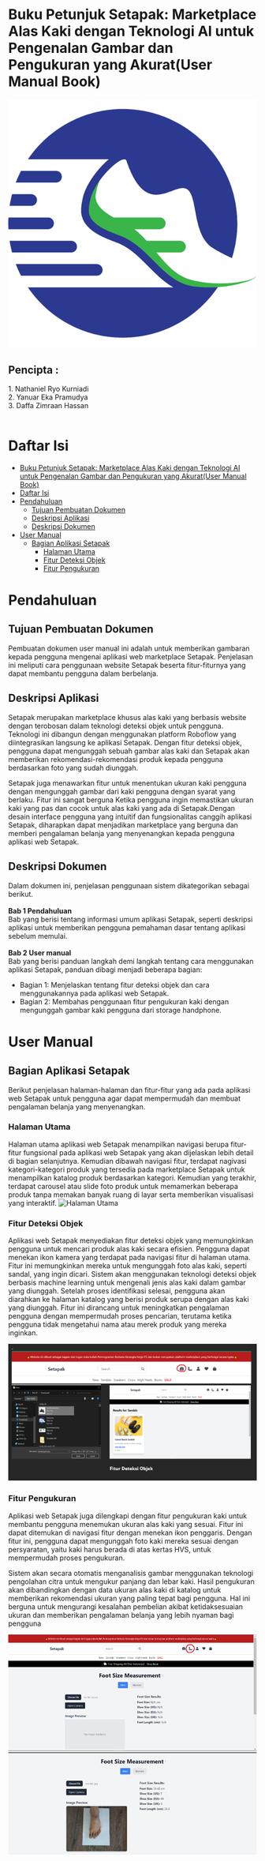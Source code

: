# Buku Petunjuk Setapak: Marketplace Alas Kaki dengan Teknologi AI untuk Pengenalan Gambar dan Pengukuran yang Akurat(User Manual Book)


![alt text](/assets/image.png)
<h2>Pencipta :</h2>
1. Nathaniel Ryo Kurniadi <br />
2. Yanuar Eka Pramudya <br />
3. Daffa Zimraan Hassan
<br /> <br />

# Daftar Isi
- [Buku Petunjuk Setapak: Marketplace Alas Kaki dengan Teknologi AI untuk Pengenalan Gambar dan Pengukuran yang Akurat(User Manual Book)](#buku-petunjuk-setapak-marketplace-alas-kaki-dengan-teknologi-ai-untuk-pengenalan-gambar-dan-pengukuran-yang-akuratuser-manual-book)
- [Daftar Isi](#daftar-isi)
- [Pendahuluan](#pendahuluan)
  - [Tujuan Pembuatan Dokumen](#tujuan-pembuatan-dokumen)
  - [Deskripsi Aplikasi](#deskripsi-aplikasi)
  - [Deskripsi Dokumen](#deskripsi-dokumen)
- [User Manual](#user-manual)
  - [Bagian Aplikasi Setapak](#bagian-aplikasi-setapak)
    - [Halaman Utama](#halaman-utama)
    - [Fitur Deteksi Objek](#fitur-deteksi-objek)
    - [Fitur Pengukuran](#fitur-pengukuran)

# Pendahuluan
## Tujuan Pembuatan Dokumen
Pembuatan dokumen user manual ini adalah untuk memberikan gambaran kepada pengguna mengenai aplikasi web marketplace Setapak.  Penjelasan ini meliputi cara penggunaan website Setapak beserta fitur-fiturnya yang dapat membantu pengguna dalam berbelanja.
## Deskripsi Aplikasi
Setapak merupakan marketplace khusus alas kaki yang berbasis website dengan terobosan dalam teknologi deteksi objek untuk pengguna. Teknologi ini dibangun dengan menggunakan platform Roboflow yang diintegrasikan langsung ke aplikasi Setapak. Dengan fitur deteksi objek, pengguna dapat mengunggah sebuah gambar alas kaki dan Setapak akan memberikan rekomendasi-rekomendasi produk kepada pengguna berdasarkan foto yang sudah diunggah. 

Setapak juga menawarkan fitur untuk menentukan ukuran kaki pengguna dengan mengunggah gambar dari kaki pengguna dengan syarat yang berlaku. Fitur ini sangat berguna Ketika pengguna ingin memastikan ukuran kaki yang pas dan cocok untuk alas kaki yang ada di Setapak.Dengan desain interface pengguna yang intuitif dan fungsionalitas canggih aplikasi Setapak, diharapkan dapat menjadikan marketplace yang berguna dan memberi pengalaman belanja yang menyenangkan kepada pengguna aplikasi web Setapak. 

## Deskripsi Dokumen
Dalam dokumen ini, penjelasan penggunaan sistem dikategorikan sebagai berikut. <br /> <br />
**Bab 1 Pendahuluan** <br />
Bab yang berisi tentang informasi umum aplikasi Setapak, seperti deskripsi aplikasi untuk memberikan pengguna pemahaman dasar tentang aplikasi sebelum memulai. <br /> <br />
**Bab 2 User manual** <br />
Bab yang berisi panduan langkah demi langkah tentang cara menggunakan aplikasi Setapak, panduan dibagi menjadi beberapa bagian:
- Bagian 1: Menjelaskan tentang fitur deteksi objek dan cara menggunakannya pada aplikasi web Setapak.
- Bagian 2: Membahas penggunaan fitur pengukuran kaki dengan mengunggah gambar kaki pengguna dari storage handphone.

# User Manual
## Bagian Aplikasi Setapak
Berikut penjelasan halaman-halaman dan fitur-fitur yang ada pada aplikasi web Setapak untuk pengguna agar dapat mempermudah dan membuat pengalaman belanja yang menyenangkan.
### Halaman Utama
Halaman utama aplikasi web Setapak menampilkan navigasi berupa fitur-fitur fungsional pada aplikasi web Setapak yang akan dijelaskan lebih detail di bagian selanjutnya. Kemudian dibawah navigasi fitur, terdapat nagivasi kategori-kategori produk yang tersedia pada marketplace Setapak untuk menampilkan katalog produk berdasarkan kategori. Kemudian yang terakhir, terdapat carousel atau slide foto produk untuk memamerkan beberapa produk tanpa memakan banyak ruang di layar serta memberikan visualisasi yang interaktif.
![Halaman Utama](image.png)
### Fitur Deteksi Objek 
Aplikasi web Setapak menyediakan fitur deteksi objek yang memungkinkan pengguna untuk mencari produk alas kaki secara efisien. Pengguna dapat menekan ikon kamera yang terdapat pada navigasi fitur di halaman utama. Fitur ini memungkinkan mereka untuk mengunggah foto alas kaki, seperti sandal, yang ingin dicari. Sistem akan menggunakan teknologi deteksi objek berbasis machine learning untuk mengenali jenis alas kaki dalam gambar yang diunggah. 
Setelah proses identifikasi selesai, pengguna akan diarahkan ke halaman katalog yang berisi produk serupa dengan alas kaki yang diunggah. Fitur ini dirancang untuk meningkatkan pengalaman pengguna dengan mempermudah proses pencarian, terutama ketika pengguna tidak mengetahui nama atau merek produk yang mereka inginkan.

![Fitur Deteksi Objek](/assets/image-1.png)
### Fitur Pengukuran
Aplikasi web Setapak juga dilengkapi dengan fitur pengukuran kaki untuk membantu pengguna menemukan ukuran alas kaki yang sesuai. Fitur ini dapat ditemukan di navigasi fitur dengan menekan ikon penggaris. Dengan fitur ini, pengguna dapat mengunggah foto kaki mereka sesuai dengan persyaratan, yaitu kaki harus berada di atas kertas HVS, untuk mempermudah proses pengukuran.

Sistem akan secara otomatis menganalisis gambar menggunakan teknologi pengolahan citra untuk mengukur panjang dan lebar kaki. Hasil pengukuran akan dibandingkan dengan data ukuran alas kaki di katalog untuk memberikan rekomendasi ukuran yang paling tepat bagi pengguna. Hal ini berguna untuk mengurangi kesalahan pembelian akibat ketidaksesuaian ukuran dan memberikan pengalaman belanja yang lebih nyaman bagi pengguna

![fitur pengukuran](/assets/pengukuran.png)
![fitur pengukuran 1](/assets/pengukuran-1.png)